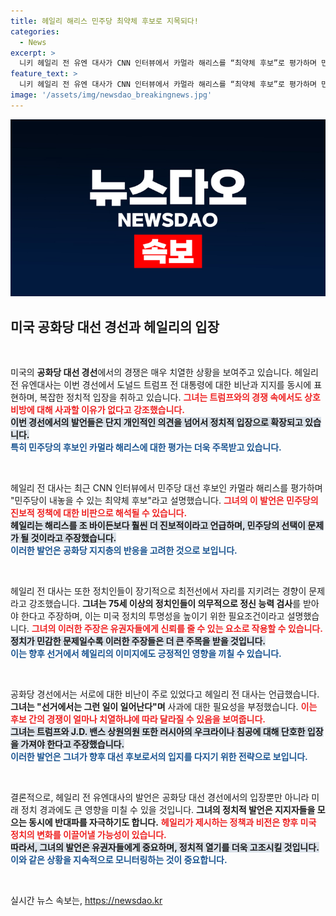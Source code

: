 ```yaml
---
title: 헤일리 해리스 민주당 최약체 후보로 지목되다!
categories:
  - News
excerpt: >
  니키 헤일리 전 유엔 대사가 CNN 인터뷰에서 카멀라 해리스를 “최약체 후보”로 평가하며 민주당 비판에 나섰다. 또한, 공화당 경선 중 트럼프를 비난한 것에 대해 사과할 생각이 없다며 강한 입장을 보였다.
feature_text: >
  니키 헤일리 전 유엔 대사가 CNN 인터뷰에서 카멀라 해리스를 “최약체 후보”로 평가하며 민주당 비판에 나섰다. 또한, 공화당 경선 중 트럼프를 비난한 것에 대해 사과할 생각이 없다며 강한 입장을 보였다.
image: '/assets/img/newsdao_breakingnews.jpg'
---
```


<p><img src="/assets/img/newsdao_breakingnews.jpg" alt="ranknews 속보" /></p>

<h2 data-ke-size="size26">미국 공화당 대선 경선과 헤일리의 입장</h2>

<p data-ke-size="size16">&nbsp;</p>

<p>미국의 <b>공화당 대선 경선</b>에서의 경쟁은 매우 치열한 상황을 보여주고 있습니다. 헤일리 전 유엔대사는 이번 경선에서 도널드 트럼프 전 대통령에 대한 비난과 지지를 동시에 표현하며, 복잡한 정치적 입장을 취하고 있습니다. <b><span style="color: #ee2323;">그녀는 트럼프와의 경쟁 속에서도 상호 비방에 대해 사과할 이유가 없다고 강조했습니다.</span></b><br />
<b><span style="background-color: #21538527;">이번 경선에서의 발언들은 단지 개인적인 의견을 넘어서 정치적 입장으로 확장되고 있습니다.</span></b><br />
<b><span style="color: #1a5490;">특히 민주당의 후보인 카멀라 해리스에 대한 평가는 더욱 주목받고 있습니다.</span></b></p>

<p data-ke-size="size16">&nbsp;</p>

<p>헤일리 전 대사는 최근 CNN 인터뷰에서 민주당 대선 후보인 카멀라 해리스를 평가하며 "민주당이 내놓을 수 있는 최약체 후보"라고 설명했습니다. <b><span style="color: #ee2323;">그녀의 이 발언은 민주당의 진보적 정책에 대한 비판으로 해석될 수 있습니다.</span></b><br />
<b><span style="background-color: #21538527;">헤일리는 해리스를 조 바이든보다 훨씬 더 진보적이라고 언급하며, 민주당의 선택이 문제가 될 것이라고 주장했습니다.</span></b><br />
<b><span style="color: #1a5490;">이러한 발언은 공화당 지지층의 반응을 고려한 것으로 보입니다.</span></b></p>

<p data-ke-size="size16">&nbsp;</p>

<p>헤일리 전 대사는 또한 정치인들이 장기적으로 최전선에서 자리를 지키려는 경향이 문제라고 강조했습니다. <b>그녀는 75세 이상의 정치인들이 의무적으로 정신 능력 검사</b>를 받아야 한다고 주장하며, 이는 미국 정치의 투명성을 높이기 위한 필요조건이라고 설명했습니다. <b><span style="color: #ee2323;">그녀의 이러한 주장은 유권자들에게 신뢰를 줄 수 있는 요소로 작용할 수 있습니다.</span></b><br />
<b><span style="background-color: #21538527;">정치가 민감한 문제일수록 이러한 주장들은 더 큰 주목을 받을 것입니다.</span></b><br />
<b><span style="color: #1a5490;">이는 향후 선거에서 헤일리의 이미지에도 긍정적인 영향을 끼칠 수 있습니다.</span></b></p>

<p data-ke-size="size16">&nbsp;</p>

<p>공화당 경선에서는 서로에 대한 비난이 주로 있었다고 헤일리 전 대사는 언급했습니다. <b>그녀는 "선거에서는 그런 일이 일어난다"며</b> 사과에 대한 필요성을 부정했습니다. <b><span style="color: #ee2323;">이는 후보 간의 경쟁이 얼마나 치열하냐에 따라 달라질 수 있음을 보여줍니다.</span></b><br />
<b><span style="background-color: #21538527;">그녀는 트럼프와 J.D. 밴스 상원의원 또한 러시아의 우크라이나 침공에 대해 단호한 입장을 가져야 한다고 주장했습니다.</span></b><br />
<b><span style="color: #1a5490;">이러한 발언은 그녀가 향후 대선 후보로서의 입지를 다지기 위한 전략으로 보입니다.</span></b></p>

<p data-ke-size="size16">&nbsp;</p>

<p>결론적으로, 헤일리 전 유엔대사의 발언은 공화당 대선 경선에서의 입장뿐만 아니라 미래 정치 경과에도 큰 영향을 미칠 수 있을 것입니다. <b>그녀의 정치적 발언은 지지자들을 모으는 동시에 반대파를 자극하기도 합니다.</b> <b><span style="color: #ee2323;">헤일리가 제시하는 정책과 비전은 향후 미국 정치의 변화를 이끌어낼 가능성이 있습니다.</span></b><br />
<b><span style="background-color: #21538527;">따라서, 그녀의 발언은 유권자들에게 중요하며, 정치적 열기를 더욱 고조시킬 것입니다.</span></b><br />
<b><span style="color: #1a5490;">이와 같은 상황을 지속적으로 모니터링하는 것이 중요합니다.</span></b></p>

<p data-ke-size="size16">&nbsp;</p>
실시간 뉴스 속보는, <a href="https://newsdao.kr" rel="dofollow">https://newsdao.kr</a>


